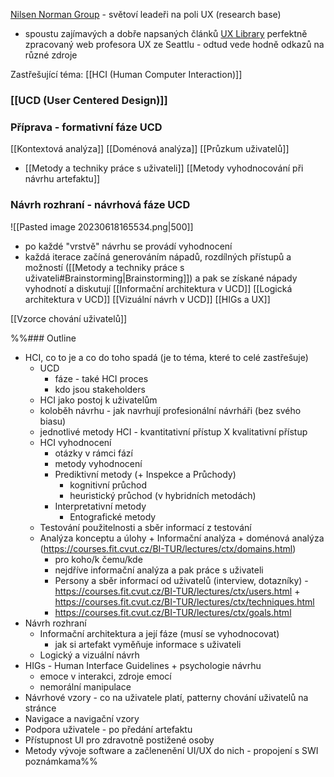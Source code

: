 [Nilsen Norman Group](https://www.nngroup.com/articles/) - světoví leadeři na poli UX (research base)
- spoustu zajímavých a dobře napsaných článků
[UX Library](https://www.uxlibrary.org/) perfektně zpracovaný web profesora UX ze Seattlu - odtud vede hodně odkazů na různé zdroje

Zastřešující téma: [[HCI (Human Computer Interaction)]]
### [[UCD (User Centered Design)]]
### Příprava - formativní fáze UCD
[[Kontextová analýza]]
[[Doménová analýza]]
[[Průzkum uživatelů]]
- [[Metody a techniky práce s uživateli]]
[[Metody vyhodnocování při návrhu artefaktu]]

### Návrh rozhraní - návrhová fáze UCD
![[Pasted image 20230618165534.png|500]]
- po každé "vrstvě" návrhu se provádí vyhodnocení
- každá iterace začíná generováním nápadů, rozdílných přístupů a možností ([[Metody a techniky práce s uživateli#Brainstorming|Brainstorming]]) a pak se získané nápady vyhodnotí a diskutují
[[Informační architektura v UCD]]
[[Logická architektura v UCD]]
[[Vizuální návrh v UCD]]
[[HIGs a UX]]

[[Vzorce chování uživatelů]]


%%### Outline
- HCI, co to je a co do toho spadá (je to téma, které to celé zastřešuje)
	- UCD
		- fáze - také HCI proces 
		- kdo jsou stakeholders
	- HCI jako postoj k uživatelům
	- koloběh návrhu - jak navrhují profesionální návrháři (bez svého biasu)
	- jednotlivé metody HCI - kvantitativní přístup X kvalitativní přístup
	- HCI vyhodnocení
		- otázky v rámci fází
		- metody vyhodnocení
		- Prediktivní metody (+ Inspekce a Průchody)
			- kognitivní průchod
			- heuristický průchod (v hybridních metodách)
		- Interpretativní metody 
			- Entografické metody
	- Testování použitelnosti a sběr informací z testování
	- Analýza konceptu a úlohy + Informační analýza + doménová analýza (https://courses.fit.cvut.cz/BI-TUR/lectures/ctx/domains.html)
		- pro koho/k čemu/kde
		- nejdříve informační analýza a pak práce s uživateli
		- Persony a sběr informací od uživatelů (interview, dotazníky) - https://courses.fit.cvut.cz/BI-TUR/lectures/ctx/users.html + https://courses.fit.cvut.cz/BI-TUR/lectures/ctx/techniques.html
		- https://courses.fit.cvut.cz/BI-TUR/lectures/ctx/goals.html
- Návrh rozhraní
	- Informační architektura a její fáze (musí se vyhodnocovat)
		- jak si artefakt vyměňuje informace s uživateli
	- Logický a vizuální návrh
- HIGs - Human Interface Guidelines + psychologie návrhu
	- emoce v interakci, zdroje emocí
	- nemorální manipulace
- Návrhové vzory - co na uživatele platí, patterny chování uživatelů na stránce
- Navigace a navigační vzory
- Podpora uživatele - po předání artefaktu
- Přístupnost UI pro zdravotně postižené osoby
- Metody vývoje software a začlenenění UI/UX do nich - propojení s SWI poznámkama%%